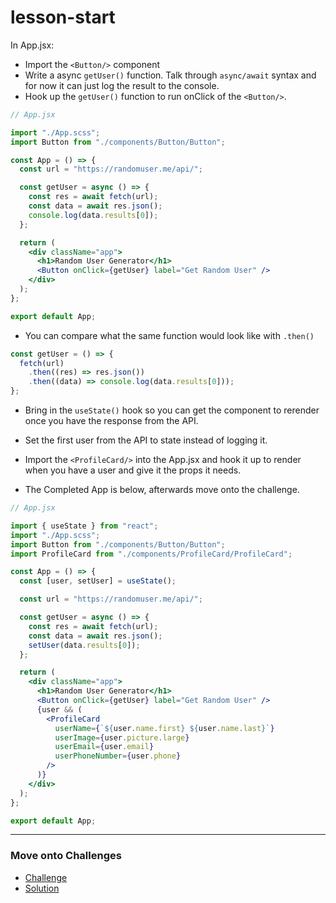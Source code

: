 # lesson-start

In App.jsx:

- Import the `<Button/>` component
- Write a async `getUser()` function. Talk through `async/await` syntax and for now it can just log the result to the console.
- Hook up the `getUser()` function to run onClick of the `<Button/>`.

```jsx
// App.jsx

import "./App.scss";
import Button from "./components/Button/Button";

const App = () => {
  const url = "https://randomuser.me/api/";

  const getUser = async () => {
    const res = await fetch(url);
    const data = await res.json();
    console.log(data.results[0]);
  };

  return (
    <div className="app">
      <h1>Random User Generator</h1>
      <Button onClick={getUser} label="Get Random User" />
    </div>
  );
};

export default App;
```

- You can compare what the same function would look like with `.then()`

```jsx
const getUser = () => {
  fetch(url)
    .then((res) => res.json())
    .then((data) => console.log(data.results[0]));
};
```

- Bring in the `useState()` hook so you can get the component to rerender once you have the response from the API.
- Set the first user from the API to state instead of logging it.
- Import the `<ProfileCard/>` into the App.jsx and hook it up to render when you have a user and give it the props it needs.

- The Completed App is below, afterwards move onto the challenge.

```jsx
// App.jsx

import { useState } from "react";
import "./App.scss";
import Button from "./components/Button/Button";
import ProfileCard from "./components/ProfileCard/ProfileCard";

const App = () => {
  const [user, setUser] = useState();

  const url = "https://randomuser.me/api/";

  const getUser = async () => {
    const res = await fetch(url);
    const data = await res.json();
    setUser(data.results[0]);
  };

  return (
    <div className="app">
      <h1>Random User Generator</h1>
      <Button onClick={getUser} label="Get Random User" />
      {user && (
        <ProfileCard
          userName={`${user.name.first} ${user.name.last}`}
          userImage={user.picture.large}
          userEmail={user.email}
          userPhoneNumber={user.phone}
        />
      )}
    </div>
  );
};

export default App;
```

---

### Move onto Challenges

- [Challenge]("../challenge/challenge.md")
- [Solution]("../challenge/solution.md")
